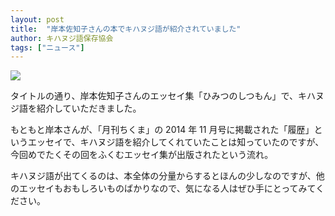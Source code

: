 ```yaml
---
layout: post
title:  "岸本佐知子さんの本でキハヌジ語が紹介されていました"
author: キハヌジ語保存協会
tags: ["ニュース"]
---
```


<img src="/kihwanujish/assets/images/himitsu-no-shitsumon.jpg" />

タイトルの通り、岸本佐知子さんのエッセイ集「ひみつのしつもん」で、キハヌジ語を紹介していただきました。

もともと岸本さんが、「月刊ちくま」の 2014 年 11 月号に掲載された「履歴」というエッセイで、キハヌジ語を紹介してくれていたことは知っていたのですが、今回めでたくその回をふくむエッセイ集が出版されたという流れ。

キハヌジ語が出てくるのは、本全体の分量からするとほんの少しなのですが、他のエッセイもおもしろいものばかりなので、気になる人はぜひ手にとってみてください。
